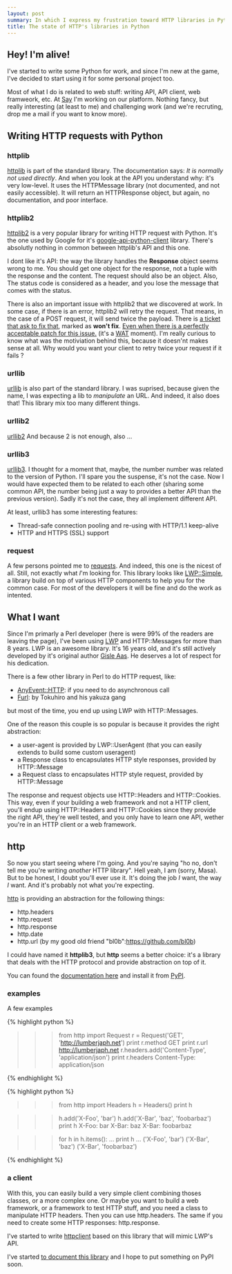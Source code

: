 ```yaml
---
layout: post
summary: In which I express my frustration toward HTTP libraries in Python.
title: The state of HTTP's libraries in Python
---
```


## Hey! I'm alive!

I've started to write some Python for work, and since I'm new at the game, I've decided to start using it for some personal project too.

Most of what I do is related to web stuff: writing API, API client, web framweork, etc. At [Say](http://www.saymedia.com/) I'm working on our platform.  Nothing fancy, but really interesting (at least to me) and challenging work (and we're recruting, drop me a mail if you want to know more).

## Writing HTTP requests with Python

### httplib

[httplib](http://docs.python.org/library/httplib.html) is part of the standard library. The documentation says: *It is normally not used directly*. And when you look at the API you understand why: it's very low-level. It uses the HTTPMessage library (not documented, and not easily accessible). It will return an HTTPResponse object, but again, no documentation, and poor interface.

### httplib2

[httplib2](http://code.google.com/p/httplib2/) is a very popular library for writing HTTP request with Python. It's the one used by Google for it's [google-api-python-client](http://code.google.com/p/google-api-python-client/) library. There's absolutly nothing in common between httplib's API and this one.

I dont like it's API: the way the library handles the **Response** object seems wrong to me. You should get one object for the response, not a tuple with the response and the content. The request should also be an object. Also, The status code is considered as a header, and you lose the message that comes with the status.

There is also an important issue with httplib2 that we discovered at work. In some case, if there is an error, httplib2 will retry the request. That means, in the case of a POST request, it will send twice the payload. There is [a ticket that ask to fix that](http://code.google.com/p/httplib2/issues/detail?id=124), marked as **won't fix**. [Even when there is a perfectly acceptable patch for this issue.](http://codereview.appspot.com/4365054/) (it's a [WAT](https://www.destroyallsoftware.com/talks/wat) moment). I'm really curious to know what was the motiviation behind this, because it doesn'nt makes sense at all. Why would you want your client to retry twice your request if it fails ?

### urllib

[urllib](http://docs.python.org/library/urllib.html) is also part of the standard library. I was suprised, because given the name, I was expecting a lib to *manipulate* an URL. And indeed, it also does that! This library mix too many different things.

### urllib2 

[urllib2](http://docs.python.org/library/urllib2.html) And because 2 is not enough, also ...

### urllib3

[urllib3](http://code.google.com/p/urllib3/). I thought for a moment that, maybe, the number number was related to the version of Python. I'll spare you the suspense, it's not the case. Now I would have expected them to be related to each other (sharing some common API, the number being just a way to provides a better API than the previous version). Sadly it's not the case, they all implement different API.

At least, urllib3 has some interesting features:

* Thread-safe connection pooling and re-using with HTTP/1.1 keep-alive
* HTTP and HTTPS (SSL) support

### request

A few persons pointed me to [requests](http://pypi.python.org/pypi/requests). And indeed, this one is the nicest of all. Still, not exactly what *I*'m looking for. This library looks like [LWP::Simple](https://metacpan.org/module/LWP::Simple), a library build on top of various HTTP components to help you for the common case. For most of the developers it will be fine and do the work as intented.

## What I want

Since I'm primarly a Perl developer (here is were 99% of the readers are leaving the page), I've been using [LWP](https://metacpan.org/module/LWP) and HTTP::Messages for more than 8 years.  LWP is an awesome library. It's 16 years old, and it's still actively developed by it's original author [Gisle Aas](https://metacpan.org/author/GAAS). He deserves a lot of respect for his dedication.

There is a few other library in Perl to do HTTP request, like:

 * [AnyEvent::HTTP](https://metacpan.org/module/AnyEvent::HTTP): if you need to do asynchronous call
 * [Furl](https://metacpan.org/module/Furl): by Tokuhiro and his yakuza gang

but most of the time, you end up using LWP with HTTP::Messages.

One of the reason this couple is so popular is because it provides the right abstraction:

* a user-agent is provided by LWP::UserAgent (that you can easily extends to build some custom useragent)
* a Response class to encapsulates HTTP style responses, provided by HTTP::Message
* a Request class to encapsulates HTTP style request, provided by HTTP::Message

The response and request objects use HTTP::Headers and HTTP::Cookies. This way, even if your building a web framework and not a HTTP client, you'll endup using HTTP::Headers and HTTP::Cookies since they provide the right API, they're well tested, and you only have to learn one API, wether you're in an HTTP client or a web framework.

## http

So now you start seeing where I'm going. And you're saying "ho no, don't tell me you're writing *another* HTTP library". Hell yeah, I am (sorry, Masa).  But to be honest, I doubt you'll ever use it. It's doing the job *I* want, the way *I* want. And it's probably not what you're expecting. 

[http](https://github.com/franckcuny/httpclient/) is providing an abstraction for the following things:

* http.headers
* http.request
* http.response
* http.date
* http.url (by my good old friend "bl0b":https://github.com/bl0b)

I could have named it **httplib3**, but **http** seems a better choice: it's a library that deals with the HTTP protocol and provide abstraction on top of it.

You can found the [documentation here](http://http.readthedocs.org/en/latest/index.html) and install it from [PyPI](http://pypi.python.org/pypi/http/).

### examples

A few examples

{% highlight python %}
>>> from http import Request
>>> r = Request('GET', 'http://lumberjaph.net')
>>> print r.method
GET
>>> print r.url
http://lumberjaph.net
>>> r.headers.add('Content-Type', 'application/json')
>>> print r.headers
Content-Type: application/json
 
 
>>>
{% endhighlight %}

{% highlight python %}
>>> from http import Headers
>>> h = Headers()
>>> print h
 
 
>>> h.add('X-Foo', 'bar')
>>> h.add('X-Bar', 'baz', 'foobarbaz')
>>> print h
X-Foo: bar
X-Bar: baz
X-Bar: foobarbaz
 
 
>>> for h in h.items():
...     print h
... 
('X-Foo', 'bar')
('X-Bar', 'baz')
('X-Bar', 'foobarbaz')
>>>
{% endhighlight %}

### a client

With this, you can easily build a very simple client combining thoses classes, or a more complex one. Or maybe you want to build a web framework, or a framework to test HTTP stuff, and you need a class to manipulate HTTP headers. Then you can use http.headers. The same if you need to create some HTTP responses: http.response.

I've started to write [httpclient](https://github.com/franckcuny/httpclient/) based on this library that will mimic LWP's API.

I've started [to document this library](http://httpclient.readthedocs.org/en/latest/index.html) and I hope to put something on PyPI soon.
